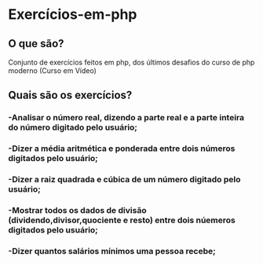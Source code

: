 # Exercícios-em-php
## O que são?
Conjunto de exercícios feitos em php, dos últimos desafios do curso de php moderno (Curso em Vídeo) 
## Quais são os exercícios?
### -Analisar o número real, dizendo a parte real e a parte inteira do número digitado pelo usuário;
### -Dizer a média aritmética e ponderada entre dois números digitados pelo usuário;
### -Dizer a raiz quadrada e cúbica de um número digitado pelo usuário;
### -Mostrar todos os dados de divisão (dividendo,divisor,quociente e resto) entre dois núemeros digitados pelo usuário;
### -Dizer quantos salários mínimos uma pessoa recebe;
